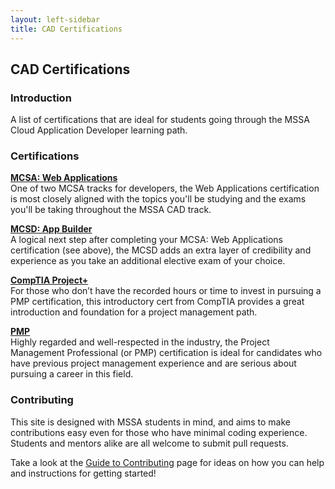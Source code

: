 ```yaml
---
layout: left-sidebar
title: CAD Certifications
---
```


## CAD Certifications

### Introduction

A list of certifications that are ideal for students going through the MSSA Cloud Application Developer learning path.

### Certifications

[**MCSA: Web Applications**](https://www.microsoft.com/en-us/learning/mcsa-web-applications-certification.aspx)  
One of two MCSA tracks for developers, the Web Applications certification is most closely aligned with the topics you'll be studying and the exams you'll be taking throughout the MSSA CAD track.

[**MCSD: App Builder**](https://www.microsoft.com/en-us/learning/mcsd-app-builder-certification.aspx)  
A logical next step after completing your MCSA: Web Applications certification (see above), the MCSD adds an extra layer of credibility and experience as you take an additional elective exam of your choice.

[**CompTIA Project+**](https://www.comptia.org/certifications/project)  
For those who don’t have the recorded hours or time to invest in pursuing a PMP certification, this introductory cert from CompTIA provides a great introduction and foundation for a project management path.

[**PMP**](https://www.pmi.org/certifications/types/project-management-pmp)  
Highly regarded and well-respected in the industry, the Project Management Professional (or PMP) certification is ideal for candidates who have previous project management experience and are serious about pursuing a career in this field.

### Contributing

This site is designed with MSSA students in mind, and aims to make contributions easy even for those who have minimal coding experience.  Students and mentors alike are all welcome to submit pull requests.

Take a look at the [Guide to Contributing](https://mssablog.github.io/contributing.html) page for ideas on how you can help and instructions for getting started!